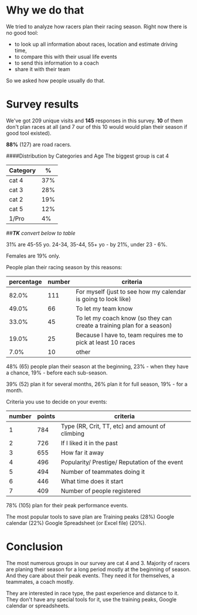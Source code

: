 # Why we do that

We tried to analyze how racers plan their racing season. Right now there is no good tool: 
- to look up all information about races, location and estimate driving time, 
- to compare this with their usual life events 
- to send this information to a coach
- share it with their team 

So we asked how people usually do that.

# Survey results

We've got 209 unique visits and **145** responses in this survey. **10** of them don't plan races at all (and 7 our of this 10 would would plan their season if good tool existed).

**88%** (127) are road racers.

####Distribution by Categories and Age
The biggest group is cat 4

| Category | % |
| -- | -- |
| cat 4 | 37% |
| cat 3 | 28% |
| cat 2 | 19% |
| cat 5 | 12% |
| 1/Pro | 4%  |

##***TK*** *convert below to table*

31% are 45-55 yo. 24-34, 35-44, 55+ yo - by 21%, under 23 - 6%.

Females are 19% only.

People plan their racing season by this reasons:

percentage | number | criteria
--------|-------|------------
82.0%| 111| For myself (just to see how my calendar is going to look like)
49.0%| 66| To let my team know 
33.0%| 45| To let my coach know (so they can create a training plan for a season)
19.0%| 25|   Because I have to, team requires me to pick at least 10 races
7.0%| 10 |    other 

48% (65) people plan their season at the beginning, 23% - when they have a chance, 19% - before each sub-season.

39% (52) plan it for several months, 26% plan it for full season, 19% - for a month.

Criteria you use to decide on your events:

number | points | criteria
-----------|------|---------
1| 784 |Type (RR, Crit, TT, etc) and amount of climbing
2| 726 |If I liked it in the past
3| 655 |How far it away
4| 496 |Popularity/ Prestige/ Reputation of the event
5| 494 |Number of teammates doing it
6| 446 |What time does it start
7| 409 |Number of people registered

78% (105)  plan for their peak performance events.

The most popular tools to save plan are 
Training peaks (28%) 
Google calendar (22%) 
Google Spreadsheet (or Excel file) (20%).

# Conclusion

The most numerous groups in our survey are cat 4 and 3.
Majority of racers are planing their season for a long period mostly at the beginning of season. And they care about their peak events. They need it for themselves, a teammates, a coach mostly.

They are interested in race type, the past experience and distance to it.
They don't have any special tools for it, use the training peaks, Google calendar or spreadsheets. 
